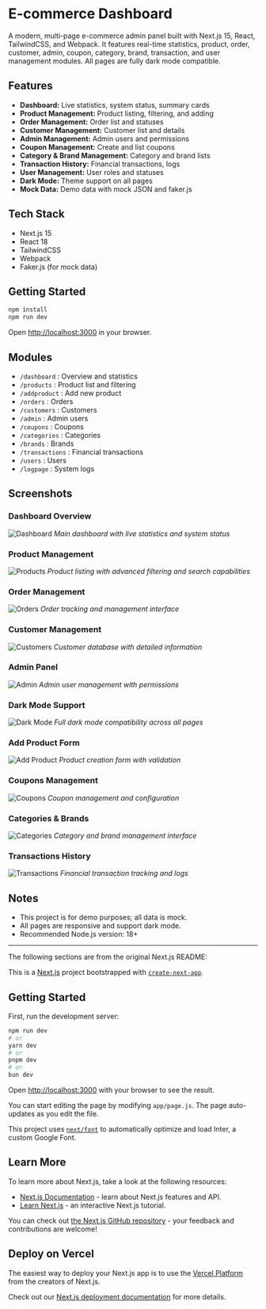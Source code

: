 # E-commerce Dashboard

A modern, multi-page e-commerce admin panel built with Next.js 15, React, TailwindCSS, and Webpack. It features real-time statistics, product, order, customer, admin, coupon, category, brand, transaction, and user management modules. All pages are fully dark mode compatible.

## Features
- **Dashboard:** Live statistics, system status, summary cards
- **Product Management:** Product listing, filtering, and adding
- **Order Management:** Order list and statuses
- **Customer Management:** Customer list and details
- **Admin Management:** Admin users and permissions
- **Coupon Management:** Create and list coupons
- **Category & Brand Management:** Category and brand lists
- **Transaction History:** Financial transactions, logs
- **User Management:** User roles and statuses
- **Dark Mode:** Theme support on all pages
- **Mock Data:** Demo data with mock JSON and faker.js

## Tech Stack
- Next.js 15
- React 18
- TailwindCSS
- Webpack
- Faker.js (for mock data)

## Getting Started

```bash
npm install
npm run dev
```

Open [http://localhost:3000](http://localhost:3000) in your browser.

## Modules
- `/dashboard` : Overview and statistics
- `/products` : Product list and filtering
- `/addproduct` : Add new product
- `/orders` : Orders
- `/customers` : Customers
- `/admin` : Admin users
- `/coupons` : Coupons
- `/categories` : Categories
- `/brands` : Brands
- `/transactions` : Financial transactions
- `/users` : Users
- `/logpage` : System logs

## Screenshots

### Dashboard Overview
![Dashboard](/dashboard-overview.png)
*Main dashboard with live statistics and system status*

### Product Management
![Products](/products-page.png)
*Product listing with advanced filtering and search capabilities*

### Order Management
![Orders](/orders-page.png)
*Order tracking and management interface*

### Customer Management
![Customers](/customers-page.png)
*Customer database with detailed information*

### Admin Panel
![Admin](/admin-panel.png)
*Admin user management with permissions*

### Dark Mode Support
![Dark Mode](/dark-mode-example.png)
*Full dark mode compatibility across all pages*

### Add Product Form
![Add Product](/add-product-form.png)
*Product creation form with validation*

### Coupons Management
![Coupons](/coupons-page.png)
*Coupon management and configuration*

### Categories & Brands
![Categories](/categories-page.png)
*Category and brand management interface*

### Transactions History
![Transactions](/transactions-page.png)
*Financial transaction tracking and logs*

## Notes
- This project is for demo purposes; all data is mock.
- All pages are responsive and support dark mode.
- Recommended Node.js version: 18+

---

The following sections are from the original Next.js README:

This is a [Next.js](https://nextjs.org/) project bootstrapped with [`create-next-app`](https://github.com/vercel/next.js/tree/canary/packages/create-next-app).

## Getting Started

First, run the development server:

```bash
npm run dev
# or
yarn dev
# or
pnpm dev
# or
bun dev
```

Open [http://localhost:3000](http://localhost:3000) with your browser to see the result.

You can start editing the page by modifying `app/page.js`. The page auto-updates as you edit the file.

This project uses [`next/font`](https://nextjs.org/docs/basic-features/font-optimization) to automatically optimize and load Inter, a custom Google Font.

## Learn More

To learn more about Next.js, take a look at the following resources:

- [Next.js Documentation](https://nextjs.org/docs) - learn about Next.js features and API.
- [Learn Next.js](https://nextjs.org/learn) - an interactive Next.js tutorial.

You can check out [the Next.js GitHub repository](https://github.com/vercel/next.js/) - your feedback and contributions are welcome!

## Deploy on Vercel

The easiest way to deploy your Next.js app is to use the [Vercel Platform](https://vercel.com/new?utm_medium=default-template&filter=next.js&utm_source=create-next-app&utm_campaign=create-next-app-readme) from the creators of Next.js.

Check out our [Next.js deployment documentation](https://nextjs.org/docs/deployment) for more details.
